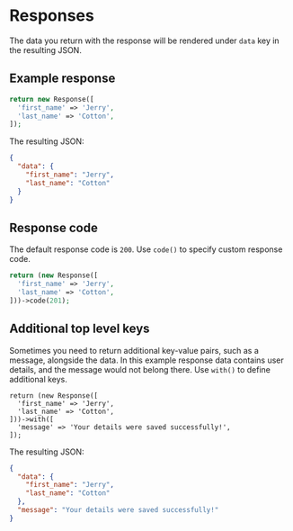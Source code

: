 # Responses

The data you return with the response will be rendered under `data` key in the resulting JSON.

## Example response

```php
return new Response([
  'first_name' => 'Jerry',
  'last_name' => 'Cotton',
]);
```

The resulting JSON:

```json
{
  "data": {
    "first_name": "Jerry",
    "last_name": "Cotton"
  }
}
```

## Response code

The default response code is `200`. Use `code()` to specify custom response code.

```php
return (new Response([
  'first_name' => 'Jerry',
  'last_name' => 'Cotton',
]))->code(201);
```

## Additional top level keys

Sometimes you need to return additional key-value pairs, such as a message, alongside the data. In this example response data contains user details, and the message would not belong there. Use `with()` to define additional keys.

```php{4-6}
return (new Response([
  'first_name' => 'Jerry',
  'last_name' => 'Cotton',
]))->with([
  'message' => 'Your details were saved successfully!',
]);
```

The resulting JSON:

```json
{
  "data": {
    "first_name": "Jerry",
    "last_name": "Cotton"
  },
  "message": "Your details were saved successfully!"
}
```

